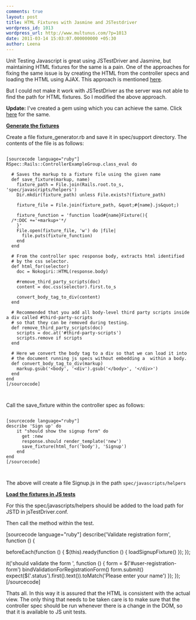 ```yaml
---
comments: true
layout: post
title: HTML Fixtures with Jasmine and JSTestdriver
wordpress_id: 1013
wordpress_url: http://www.multunus.com/?p=1013
date: 2011-03-14 15:03:07.000000000 +05:30
author: Leena
---
```

Unit Testing Javascript is great using JSTestDriver and Jasmine, but maintaining HTML fixtures for the same is a pain. One of the approaches for fixing the same issue is by creating the HTML from the controller specs and loading the HTML using AJAX. This approach is mentioned <a href="http://pivotallabs.com/users/jb/blog/articles/1152">here</a>.

But I could not make it work with JSTestDriver as the server was not able to find the path for HTML fixtures. So I modified the above approach.

<strong>Update:</strong> I've created a gem using which you can achieve the same. Click <a href="https://github.com/multunus/js_fixtures">here</a> for the same.

<strong><span style="text-decoration: underline;">Generate the fixtures</span></strong>

Create a file fixture_generator.rb and save it in spec/support directory. The contents of the file is as follows:
<pre><code>
[sourcecode language="ruby"]
RSpec::Rails::ControllerExampleGroup.class_eval do

  # Saves the markup to a fixture file using the given name
  def save_fixture(markup, name)
    fixture_path = File.join(Rails.root.to_s, 'spec/javascripts/helpers')
    Dir.mkdir(fixture_path) unless File.exists?(fixture_path)

    fixture_file = File.join(fixture_path, &amp;quot;#{name}.js&amp;quot;)

    fixture_function = 'function load#{name}Fixture(){
  /*:DOC +='+markup+'*/
    }'
    File.open(fixture_file, 'w') do |file|
      file.puts(fixture_function)
    end
  end

  # From the controller spec response body, extracts html identified
  # by the css selector.
  def html_for(selector)
    doc = Nokogiri::HTML(response.body)

    #remove_third_party_scripts(doc)
    content = doc.css(selector).first.to_s

    convert_body_tag_to_div(content)
  end

  # Recommended that you add all body-level third party scripts inside a div called #third-party-scripts
  # so that they can be removed during testing.
  def remove_third_party_scripts(doc)
    scripts = doc.at('#third-party-scripts')
    scripts.remove if scripts
  end

  # Here we convert the body tag to a div so that we can load it into
  # the document running js specs without embedding a  within a body.
  def convert_body_tag_to_div(markup)
    markup.gsub('&lt;body', '&lt;div').gsub('&lt;/body&gt;', '&lt;/div&gt;')
  end
end
[/sourcecode]

 </code></pre>
Call the save_fixture within the controller spec as follows:
<pre><code>
[sourcecode language="ruby"]
describe 'Sign up' do
    it &quot;should show the signup form&quot; do
      get :new
      response.should render_template('new')
      save_fixture(html_for('body'), 'Signup')
    end
end
[/sourcecode]

 </code></pre>
The above will create a file Signup.js in the path <code>spec/javascripts/helpers</code>

<span style="text-decoration: underline;"><strong>Load the fixtures in JS tests</strong></span>

For this the spec/javascripts/helpers should be added to the load path for JSTD in jsTestDriver.conf.

Then call the method within the test.

[sourcecode language="ruby"]
describe('Validate registration form', function () {

  beforeEach(function () {
    $(this).ready(function () {
      loadSignupFixture()
    });
  });

  it('should validate the form ', function () {
      form = $('#user-registration-form')
      bindValidationForRegistrationForm()
      form.submit()
      expect($('.status').first().text()).toMatch('Please enter your name')
  });
});
[/sourcecode]

Thats all. In this way it is assured that the HTML is consistent with the actual view. The only thing that needs to be taken care is to make sure that the controller spec should be run whenever there is a change in the DOM, so that it is available to JS unit tests.


